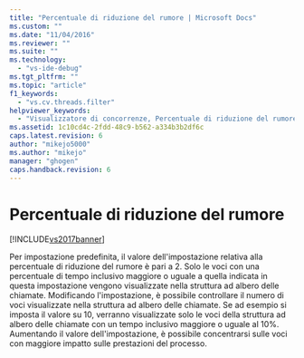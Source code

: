 ```yaml
---
title: "Percentuale di riduzione del rumore | Microsoft Docs"
ms.custom: ""
ms.date: "11/04/2016"
ms.reviewer: ""
ms.suite: ""
ms.technology: 
  - "vs-ide-debug"
ms.tgt_pltfrm: ""
ms.topic: "article"
f1_keywords: 
  - "vs.cv.threads.filter"
helpviewer_keywords: 
  - "Visualizzatore di concorrenze, Percentuale di riduzione del rumore"
ms.assetid: 1c10cd4c-2fdd-48c9-b562-a334b3b2df6c
caps.latest.revision: 6
author: "mikejo5000"
ms.author: "mikejo"
manager: "ghogen"
caps.handback.revision: 6
---
```

# Percentuale di riduzione del rumore
[!INCLUDE[vs2017banner](../code-quality/includes/vs2017banner.md)]

Per impostazione predefinita, il valore dell'impostazione relativa alla percentuale di riduzione del rumore è pari a 2.  Solo le voci con una percentuale di tempo inclusivo maggiore o uguale a quella indicata in questa impostazione vengono visualizzate nella struttura ad albero delle chiamate.  Modificando l'impostazione, è possibile controllare il numero di voci visualizzate nella struttura ad albero delle chiamate.  Se ad esempio si imposta il valore su 10, verranno visualizzate solo le voci della struttura ad albero delle chiamate con un tempo inclusivo maggiore o uguale al 10%.  Aumentando il valore dell'impostazione, è possibile concentrarsi sulle voci con maggiore impatto sulle prestazioni del processo.